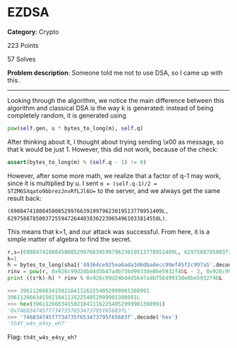 # EZDSA

**Category**: Crypto

223 Points

57 Solves

**Problem description**: Someone told me not to use DSA, so I came up with this.

---

Looking through the algorithm, we notice the main difference between this algorithm and classical DSA is the way k is generated: instead of being completely random, it is generated using

```python
pow(self.gen, u * bytes_to_long(m), self.q)
```

After thinking about it, I thought about trying sending \x00 as message, so that k would be just 1. However, this did not work, because of the check:

```python
assert(bytes_to_long(m) % (self.q - 1) != 0)
```

However, after some more math, we realize that a factor of q-1 may work, since it is multiplied by u. I sent `m = (self.q-1)/2 = STZM6SXqato9bbrezJnvRfLJl6U=` to the server, and we always get the same result back:

```(698847418084580852997663919979623019513778951409L, 629758878500372559472644038362239654961033814558L)```.

This means that k=1, and our attack was successful. From here, it is a simple matter of algebra to find the secret.

```python
r,s=(698847418084580852997663919979623019513778951409L, 629758878500372559472644038362239654961033814558L)
k=1
h = bytes_to_long(sha1('49364ce925ea6ada3d6dbadecc99ef45f2c997a5'.decode('hex')).digest())
rinv = pow(r, 0x926c99d24bd4d5b47adb75bd9933de8be5932f4bL - 2, 0x926c99d24bd4d5b47adb75bd9933de8be5932f4bL)
print ((s*k)-h) * rinv % 0x926c99d24bd4d5b47adb75bd9933de8be5932f4bL
```

```python
>>> 39611266634150218411162254052999901308991
39611266634150218411162254052999901308991L
>>> hex(39611266634150218411162254052999901308991)
'0x746834745f7734735f653473795f65683fL'
>>> '746834745f7734735f653473795f65683f'.decode('hex')
'th4t_w4s_e4sy_eh?'
```

Flag: `th4t_w4s_e4sy_eh?`